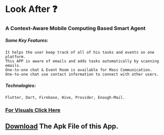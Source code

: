 # Look After ❓
### A Context-Aware Mobile Computing Based Smart Agent

##### Some Key Features:
    It helps the user keep track of all of his tasks and events on one platform.
    This APP is aware of emails and adds tasks automatically by scanning emails.
    One-to-one chat & Event Room is available for Mass Communication.
    One-to-one chat use contact information to connect with other users.

##### Technologies: 
    Flutter, Dart, Firebase, Hive, Provider, Enough-Mail.



### [For Visuals Click Here](https://drive.google.com/drive/folders/1cd0ETEiYgKxUFUVmClnduudj_xVVwAcv?usp=sharing)

## [Download](https://drive.google.com/file/d/1TsBG0Gtjc4YeEsmv2YRbSIT7my8LAMZ5/view?usp=sharing) The Apk File of this App.

